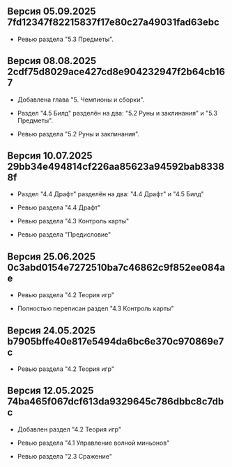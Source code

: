 ## Версия 05.09.2025 7fd12347f82215837f17e80c27a49031fad63ebc

* Ревью раздела "5.3 Предметы".


## Версия 08.08.2025 2cdf75d8029ace427cd8e904232947f2b64cb167

* Добавлена глава "5. Чемпионы и сборки".

* Раздел "4.5 Билд" разделён на два: "5.2 Руны и заклинания" и "5.3 Предметы".

* Ревью раздела "5.2 Руны и заклинания".


## Версия 10.07.2025 29bb34e494814cf226aa85623a94592bab83388f

* Раздел "4.4 Драфт" разделён на два: "4.4 Драфт" и "4.5 Билд"

* Ревью раздела "4.4 Драфт"

* Ревью раздела "4.3 Контроль карты"

* Ревью раздела "Предисловие"


## Версия 25.06.2025 0c3abd0154e7272510ba7c46862c9f852ee084ae

* Ревью раздела "4.2 Теория игр"

* Полностью переписан раздел "4.3 Контроль карты"


## Версия 24.05.2025 b7905bffe40e817e5494da6bc6e370c970869e7c

* Ревью раздела "4.2 Теория игр"


## Версия 12.05.2025 74ba465f067dcf613da9329645c786dbbc8c7dbc

* Добавлен раздел "4.2 Теория игр"

* Ревью раздела "4.1 Управление волной миньонов"

* Ревью раздела "2.3 Сражение"
